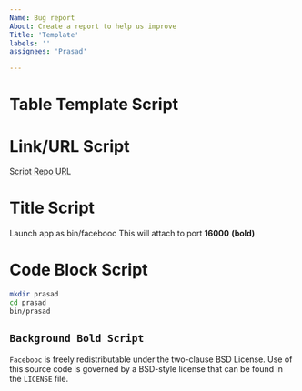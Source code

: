 ```yaml
---
Name: Bug report
About: Create a report to help us improve
Title: 'Template'
labels: ''
assignees: 'Prasad'

---
```


# Table Template Script

# Link/URL Script

[Script Repo URL](https://github.com/actions/github-script)

# Title Script 

Launch app as bin/facebooc This will attach to port **16000** **(bold)**

# Code Block Script
```bash
mkdir prasad
cd prasad
bin/prasad
```



`Background Bold Script`
---------
`Facebooc` is freely redistributable under the two-clause BSD License.
Use of this source code is governed by a BSD-style license that can be found
in the `LICENSE` file.

